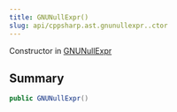 ```yaml
---
title: GNUNullExpr()
slug: api/cppsharp.ast.gnunullexpr..ctor
---
```

Constructor in [GNUNullExpr](/api/cppsharp/ast/gnunullexpr)

## Summary



```csharp
public GNUNullExpr()
```

